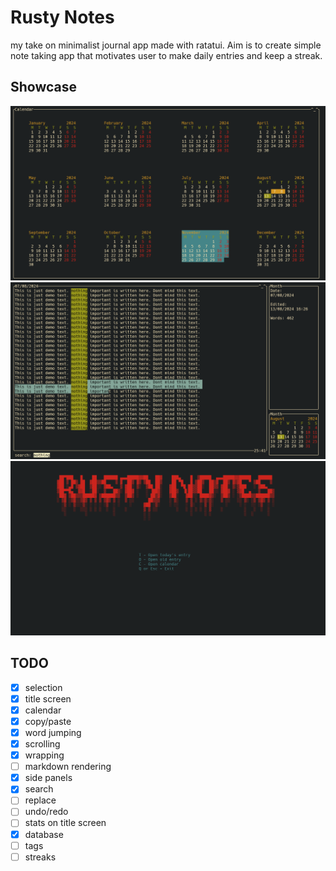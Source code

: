# Rusty Notes
my take on minimalist journal app made with ratatui. Aim is to create simple note taking app that motivates user to make daily entries and keep a streak.
## Showcase
![Calendar](screenshots/Calendar.png)
![Editor](screenshots/Editor.png)
![Title Screen](screenshots/TitleScreen.png)
## TODO
- [x] selection
- [x] title screen
- [x] calendar
- [x] copy/paste
- [x] word jumping
- [x] scrolling
- [x] wrapping
- [ ] markdown rendering
- [x] side panels
- [x] search
- [ ] replace
- [ ] undo/redo
- [ ] stats on title screen
- [x] database
- [ ] tags
- [ ] streaks

